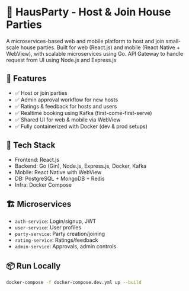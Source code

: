 # 🎉 HausParty - Host & Join House Parties

A microservices-based web and mobile platform to host and join small-scale house parties. Built for web (React.js) and mobile (React Native + WebView), with scalable microservices using Go. API Gateway to handle request from UI using Node.js and Express.js

## 🚀 Features

- ✅ Host or join parties
- ✅ Admin approval workflow for new hosts
- ✅ Ratings & feedback for hosts and users
- ✅ Realtime booking using Kafka (first-come-first-serve)
- ✅ Shared UI for web & mobile via WebView
- ✅ Fully containerized with Docker (dev & prod setups)

## 🧱 Tech Stack

- Frontend: React.js
- Backend: Go (Gin), Node.js, Express.js, Docker, Kafka
- Mobile: React Native with WebView
- DB: PostgreSQL + MongoDB + Redis
- Infra: Docker Compose

## 🏗️ Microservices

- `auth-service`: Login/signup, JWT
- `user-service`: User profiles
- `party-service`: Party creation/joining
- `rating-service`: Ratings/feedback
- `admin-service`: Approvals, admin controls

## 📦 Run Locally

```bash
docker-compose -f docker-compose.dev.yml up --build

